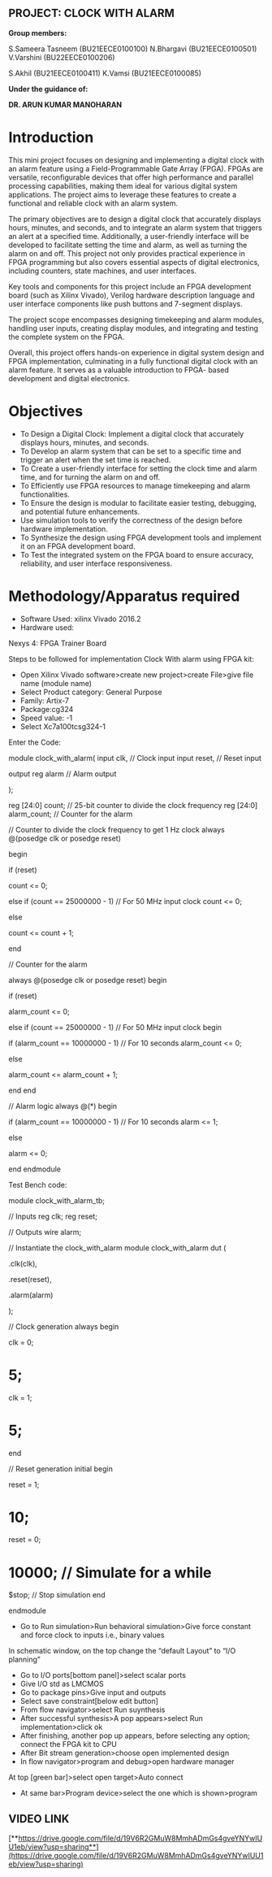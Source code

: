 ## PROJECT: CLOCK WITH ALARM

**Group members:**

S.Sameera Tasneem (BU21EECE0100100) N.Bhargavi (BU21EECE0100501) V.Varshini (BU22EECE0100206)

S.Akhil (BU21EECE0100411) K.Vamsi (BU21EECE0100085)

**Under the guidance of:**

**DR. ARUN KUMAR MANOHARAN**

# Introduction

This mini project focuses on designing and implementing a digital clock with an alarm feature using a Field-Programmable Gate Array (FPGA). FPGAs are versatile, reconfigurable devices that offer high performance and parallel processing capabilities, making them ideal for various digital system applications. The project aims to leverage these features to create a functional and reliable clock with an alarm system.

The primary objectives are to design a digital clock that accurately displays hours, minutes, and seconds, and to integrate an alarm system that triggers an alert at a specified time. Additionally, a user-friendly interface will be developed to facilitate setting the time and alarm, as well as turning the alarm on and off. This project not only provides practical experience in FPGA programming but also covers essential aspects of digital electronics, including counters, state machines, and user interfaces.

Key tools and components for this project include an FPGA development board (such as Xilinx Vivado), Verilog hardware description language and user interface components like push buttons and 7-segment displays.

The project scope encompasses designing timekeeping and alarm modules, handling user inputs, creating display modules, and integrating and testing the complete system on the FPGA.

Overall, this project offers hands-on experience in digital system design and FPGA implementation, culminating in a fully functional digital clock with an alarm feature. It serves as a valuable introduction to FPGA- based development and digital electronics.

# Objectives

- To Design a Digital Clock: Implement a digital clock that accurately displays hours, minutes, and seconds.
- To Develop an alarm system that can be set to a specific time and trigger an alert when the set time is reached.
- To Create a user-friendly interface for setting the clock time and alarm time, and for turning the alarm on and off.
- To Efficiently use FPGA resources to manage timekeeping and alarm functionalities.
- To Ensure the design is modular to facilitate easier testing, debugging, and potential future enhancements.
- Use simulation tools to verify the correctness of the design before hardware implementation.
- To Synthesize the design using FPGA development tools and implement it on an FPGA development board.
- To Test the integrated system on the FPGA board to ensure accuracy, reliability, and user interface responsiveness.

# Methodology/Apparatus required

- Software Used: xilinx Vivado 2016.2
- Hardware used:

Nexys 4: FPGA Trainer Board

Steps to be followed for implementation Clock With alarm using FPGA kit:

- Open Xilinx Vivado software>create new project>create File>give file name (module name)
- Select Product category: General Purpose
- Family: Artix-7
- Package:cg324
- Speed value: -1
- Select Xc7a100tcsg324-1

Enter the Code:

module clock_with_alarm( input clk, // Clock input input reset, // Reset input

output reg alarm // Alarm output

);

reg \[24:0\] count; // 25-bit counter to divide the clock frequency reg \[24:0\] alarm_count; // Counter for the alarm

// Counter to divide the clock frequency to get 1 Hz clock always @(posedge clk or posedge reset)

begin

if (reset)

count <= 0;

else if (count == 25000000 - 1) // For 50 MHz input clock count <= 0;

else

count <= count + 1;

end

// Counter for the alarm

always @(posedge clk or posedge reset) begin

if (reset)

alarm_count <= 0;

else if (count == 25000000 - 1) // For 50 MHz input clock begin

if (alarm_count == 10000000 - 1) // For 10 seconds alarm_count <= 0;

else

alarm_count <= alarm_count + 1;

end end

// Alarm logic always @(\*) begin

if (alarm_count == 10000000 - 1) // For 10 seconds alarm <= 1;

else

alarm <= 0;

end endmodule

Test Bench code:

module clock_with_alarm_tb;

// Inputs reg clk; reg reset;

// Outputs wire alarm;

// Instantiate the clock_with_alarm module clock_with_alarm dut (

.clk(clk),

.reset(reset),

.alarm(alarm)

);

// Clock generation always begin

clk = 0;

# 5;

clk = 1;

# 5;

end

// Reset generation initial begin

reset = 1;

# 10;

reset = 0;

# 10000; // Simulate for a while

$stop; // Stop simulation end

endmodule

- Go to Run simulation>Run behavioral simulation>Give force constant and force clock to inputs i.e., binary values

In schematic window, on the top change the “default Layout” to “I/O planning”

- Go to I/O ports\[bottom panel\]>select scalar ports
- Give I/O std as LMCMOS
- Go to package pins>Give input and outputs
- Select save constraint\[below edit button\]
- From flow navigator>select Run suynthesis
- After successful synthesis>A pop appears>select Run implementation>click ok
- After finishing, another pop up appears, before selecting any option; connect the FPGA kit to CPU
- After Bit stream generation>choose open implemented design
- In flow navigator>program and debug>open hardware manager

At top \[green bar\]>select open target>Auto connect

- At same bar>Program device>select the one which is shown>program

## VIDEO LINK

[**https://drive.google.com/file/d/19V6R2GMuW8MmhADmGs4gveYNYwIUU1eb/view?usp=sharing**](https://drive.google.com/file/d/19V6R2GMuW8MmhADmGs4gveYNYwIUU1eb/view?usp=sharing)
